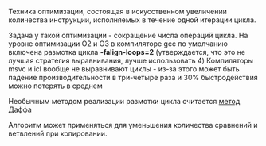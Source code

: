 Техника оптимизации, состоящая в искусственном увеличении количества инструкции, исполняемых в течение одной итерации цикла.

Задача у такой оптимизации - сокращение  числа операций цикла.
На уровне оптимизации О2 и О3 в компиляторе gcc  по умолчанию включена размотка цикла **-falign-loops=2** (утверждается, что это не лучшая стратегия выравнивания, лучше использовать 4)
Компиляторы  msvc и icl вообще не выравнивают циклы - из-за этого может быть падение производительности в три-четыре раза и 30% быстродействия можно потерять в среднем


Необычным методом реализации размотки цикла считается [метод Даффа](Метод%20Даффа)

Алгоритм может применяться для уменьшения количества сравнений и ветвлений при копировании.
